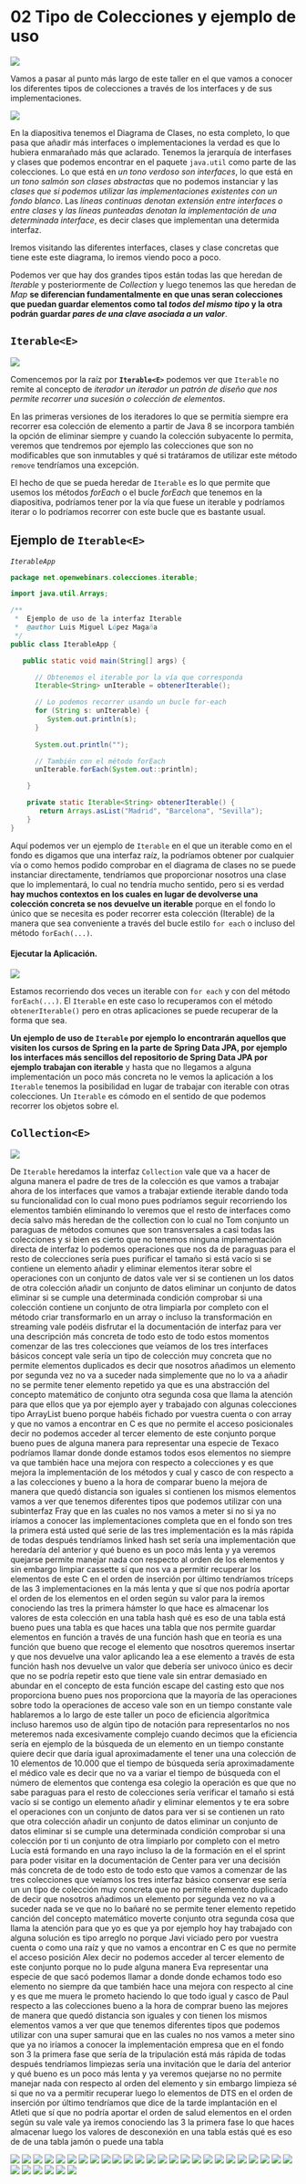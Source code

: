 # 02 Tipo de Colecciones y ejemplo de uso

<img src="images/01-09.png">

Vamos a pasar al punto más largo de este taller en el que vamos a conocer los diferentes tipos de colecciones a través de los interfaces y de sus implementaciones.

<img src="images/01-10.png">

En la diapositiva tenemos el Diagrama de Clases, no esta completo, lo que pasa que añadir más interfaces o implementaciones la verdad es que lo hubiera enmarañado más que aclarado. Tenemos la jerarquía de interfases y clases que podemos encontrar en el paquete `java.util` como parte de las colecciones. Lo que está en *un tono verdoso son interfaces*, lo que está en *un tono salmón son clases abstractas* que no podemos instanciar y las *clases que si podemos utilizar las implementaciones existentes con un fondo blanco*. Las *líneas continuas denotan extensión entre interfaces o entre clases* y *las líneas punteadas denotan la implementación de una determinada interface*, es decir clases que implementan una determida interfaz.

Iremos visitando las diferentes interfaces, clases y clase concretas que tiene este este diagrama, lo iremos viendo poco a poco.

Podemos ver que hay dos grandes tipos están todas las que heredan de *Iterable* y posteriormente de *Collection* y luego tenemos las que heredan de *Map* **se diferencian fundamentalmente en que unas seran colecciones que puedan guardar elementos como tal *todos del mismo tipo* y la otra podrán guardar *pares de una clave asociada a un valor***.

## `Iterable<E>`

<img src="images/01-11.png">

Comencemos por la raíz por **`Iterable<E>`** podemos ver que `Iterable` no remite al concepto de *iterador* *un iterador un patrón de diseño que nos permite recorrer una sucesión o colección de elementos*. 

En las primeras versiones de los iteradores lo que se permitía siempre era recorrer esa colección de elemento a partir de Java 8 se incorpora también la opción de eliminar siempre y cuando la colección subyacente lo permita, veremos que tendremos por ejemplo las colecciones que son no modificables que son inmutables y qué si tratáramos de utilizar este método `remove` tendríamos una excepción.

El hecho de que se pueda heredar de `Iterable` es lo que permite que usemos los métodos *forEach* o el bucle *forEach* que tenemos en la diapositiva, podríamos tener por la vía que fuese un iterable y podríamos iterar o lo podríamos recorrer con este bucle que es bastante usual.

## Ejemplo de `Iterable<E>`

*`IterableApp`*

```java
package net.openwebinars.colecciones.iterable;

import java.util.Arrays;

/**
 *  Ejemplo de uso de la interfaz Iterable
 *  @author Luis Miguel López Magaña
 */
public class IterableApp {

   public static void main(String[] args) {

      // Obtenemos el iterable por la vía que corresponda
      Iterable<String> unIterable = obtenerIterable();

      // Lo podemos recorrer usando un bucle for-each
      for (String s: unIterable) {
         System.out.println(s);
      }
      
      System.out.println("");

      // También con el método forEach
      unIterable.forEach(System.out::println);

    }

    private static Iterable<String> obtenerIterable() {
       return Arrays.asList("Madrid", "Barcelona", "Sevilla");
    }
}
```

Aquí podemos ver un ejemplo de `Iterable` en el que un iterable como en el fondo es digamos que una interfaz raíz, la podríamos obtener por cualquier vía o como hemos podido comprobar en el diagrama de clases no se puede instanciar directamente, tendríamos que proporcionar nosotros una clase que lo implementará, lo cual no tendría mucho sentido, pero si es verdad **hay muchos contextos en los cuales en lugar de devolverse una colección concreta se nos devuelve un iterable** porque en el fondo lo único que se necesita es poder recorrer esta colección (Iterable) de la manera que sea conveniente a través del bucle estilo `for each` o incluso del método `forEach(...)`.

#### Ejecutar la Aplicación.

<img src="images/01-70.png">

Estamos recorriendo dos veces un iterable con `for each` y con del método `forEach(...)`. El `Iterable` en este caso lo recuperamos con el método `obtenerIterable()` pero en otras aplicaciones se puede recuperar de la forma que sea. 

**Un ejemplo de uso de `Iterable` por ejemplo lo encontrarán aquellos que visiten los cursos de Spring en la parte de Spring Data JPA, por ejemplo los interfaces más sencillos del repositorio de Spring Data JPA por ejemplo trabajan con iterable** y hasta que no llegamos a alguna implementación un poco más concreta no le vemos la aplicación a los `Iterable` tenemos la posibilidad en lugar de trabajar con iterable con otras colecciones. Un `Iterable` es cómodo en el sentido de que podemos recorrer los objetos sobre el.

## `Collection<E>`

<img src="images/01-12.png">

De `Iterable` heredamos la interfaz `Collection` vale que va a hacer de alguna manera el padre de tres de la colección es que vamos a trabajar ahora de los interfaces que vamos a trabajar extiende iterable dando toda su funcionalidad con lo cual mono pues podríamos seguir recorriendo los elementos también eliminando lo veremos que el resto de interfaces como decía salvo más heredan de the collection con lo cual no Tom conjunto un paraguas de métodos comunes que son transversales a casi todas las colecciones y si bien es cierto que no tenemos ninguna implementación directa de interfaz lo podemos operaciones que nos da de paraguas para el resto de colecciones sería pues purificar el tamaño si está vacío si se contiene un elemento añadir y eliminar elementos iterar sobre el operaciones con un conjunto de datos vale ver si se contienen un los datos de otra colección añadir un conjunto de datos eliminar un conjunto de datos eliminar si se cumple una determinada condición comprobar si una colección contiene un conjunto de otra limpiarla por completo con el método criar transformarlo en un array o incluso la transformación en streaming vale podéis disfrutar el la documentación de interfaz para ver una descripción más concreta de todo esto de todo estos momentos comenzar de las tres colecciones que veíamos de los tres interfaces básicos concept vale sería un tipo de colección muy concreta que no permite elementos duplicados es decir que nosotros añadimos un elemento por segunda vez no va a suceder nada simplemente que no lo va a añadir no se permite tener elemento repetido ya que es una abstracción del concepto matemático de conjunto otra segunda cosa que llama la atención para que ellos que ya por ejemplo ayer y trabajado con algunas colecciones tipo ArrayList bueno porque habéis fichado por vuestra cuenta o con array y que no vamos a encontrar en C es que no permite el acceso posicionales decir no podemos acceder al tercer elemento de este conjunto porque bueno pues de alguna manera para representar una especie de Texaco podríamos llamar donde donde estamos todos esos elementos no siempre va que también hace una mejora con respecto a colecciones y es que mejora la implementación de los métodos y cual y casco de con respecto a a las colecciones y bueno a la hora de comparar bueno la mejora de manera que quedó distancia son iguales si contienen los mismos elementos vamos a ver que tenemos diferentes tipos que podemos utilizar con una subinterfaz Fray que en las cuales no nos vamos a meter si no si ya no iríamos a conocer las implementaciones completa que en el fondo son tres la primera está usted qué serie de las tres implementación es la más rápida de todas después tendríamos linked hash set sería una implementación que heredaría del anterior y qué bueno es un poco más lenta y ya veremos quejarse permite manejar nada con respecto al orden de los elementos y sin embargo limpiar cassette sí que nos va a permitir recuperar los elementos de este C en el orden de inserción por último tendríamos tríceps de las 3 implementaciones en la más lenta y que sí que nos podría aportar el orden de los elementos en el orden según su valor para la iremos conociendo las tres la primera hámster lo que hace es almacenar los valores de esta colección en una tabla hash qué es eso de una tabla está bueno pues una tabla es que haces una tabla que nos permite guardar elementos en función a través de una función hash que en teoría es una función que bueno que recoge el elemento que nosotros queremos insertar y que nos devuelve una valor aplicando lea a ese elemento a través de esta función hash nos devuelve un valor que debería ser univoco único es decir que no se podría repetir esto que tiene vale sin entrar demasiado en abundar en el concepto de esta función escape del casting esto que nos proporciona bueno pues nos proporciona que la mayoría de las operaciones sobre todo la operaciones de acceso vale son en un tiempo constante vale hablaremos a lo largo de este taller un poco de eficiencia algorítmica incluso haremos uso de algún tipo de notación para representarlos no nos meteremos nada excesivamente complejo cuando decimos que la eficiencia sería en ejemplo de la búsqueda de un elemento en un tiempo constante quiere decir que daría igual aproximadamente el tener una una colección de 10 elementos de 10.000 que el tiempo de búsqueda sería aproximadamente el médico vale es decir que no va a variar el tiempo de búsqueda con el número de elementos que contenga esa colegio la operación es que que no sabe paraguas para el resto de colecciones sería verificar el tamaño si está vacío si se contigo un elemento añadir y eliminar elementos y te era sobre el operaciones con un conjunto de datos para ver si se contienen un rato que otra colección añadir un conjunto de datos eliminar un conjunto de datos eliminar si se cumple una determinada condición comprobar si una colección por ti un conjunto de otra limpiarlo por completo con el metro Lucía está formando en una rayo incluso la de la formación en el el sprint para poder visitar en la documentación de Center para ver una decisión más concreta de de todo esto de todo esto que vamos a comenzar de las tres colecciones que veíamos los tres interfaz básico conservar ese sería un un tipo de colección muy concreta que no permite elemento duplicado de decir que nosotros añadimos un elemento por segunda vez no va a suceder nada se ve que no lo bañaré no se permite tener elemento repetido canción del concepto matemático moverte conjunto otra segunda cosa que llama la atención para que yo es que ya por ejemplo hoy hay trabajado con alguna solución es tipo arreglo no porque Javi viciado pero por vuestra cuenta o como una raíz y que no vamos a encontrar en C es que no permite el acceso posición Alex decir no podemos acceder al tercer elemento de este conjunto porque no lo pude alguna manera Eva representar una especie de que sacó podemos llamar a donde donde echamos todo eso elemento no siempre da que también hace una mejora con respecto al cine y es que me muera le prometo haciendo lo que todo igual y casco de Paul respecto a las colecciones bueno a la hora de comprar bueno las mejores de manera que quedó distancia son iguales y con tienen los mismos elementos vamos a ver que que tenemos diferentes tipos que podemos utilizar con una super samurai que en las cuales no nos vamos a meter sino que ya no iríamos a conocer la implementación empresa que en el fondo son 3 la primera fase que sería de la tripulación está más rápida de todas después tendríamos limpiezas sería una invitación que le daría del anterior y qué bueno es un poco más lenta y ya veremos quejarse no no permite manejar nada con respecto al orden del elemento y sin embargo limpieza sé si que no va a permitir recuperar luego lo elementos de DTS en el orden de inserción por último tendríamos que dice de la tarde implantación en el Atleti que sí que no podría aportar el orden de salud elementos en el orden según su vale vale ya iremos conociendo las 3 la primera fase lo que haces almacenar luego los valores de desconexión en una tabla estás qué es eso de de una tabla jamón o puede una tabla




<img src="images/01-13.png">
<img src="images/01-14.png">
<img src="images/01-15.png">
<img src="images/01-16.png">
<img src="images/01-17.png">
<img src="images/01-18.png">
<img src="images/01-19.png">
<img src="images/01-20.png">
<img src="images/01-21.png">
<img src="images/01-22.png">
<img src="images/01-23.png">
<img src="images/01-24.png">
<img src="images/01-25.png">
<img src="images/01-26.png">
<img src="images/01-27.png">
<img src="images/01-28.png">
<img src="images/01-29.png">
<img src="images/01-30.png">
<img src="images/01-31.png">
<img src="images/01-32.png">
<img src="images/01-33.png">
<img src="images/01-34.png">
<img src="images/01-35.png">
<img src="images/01-36.png">
<img src="images/01-37.png">
<img src="images/01-38.png">
<img src="images/01-39.png">
<img src="images/01-40.png">
<img src="images/01-41.png">
<img src="images/01-42.png">
<img src="images/01-43.png">


